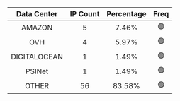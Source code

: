 | Data Center | IP Count | Percentage | Freq |
|:------------:|:--------:|:-----------:|:-----:|
| AMAZON | 5 | 7.46% | 🟢 |
| OVH | 4 | 5.97% | 🟢 |
| DIGITALOCEAN | 1 | 1.49% | 🟢 |
| PSINet | 1 | 1.49% | 🟢 |
| OTHER | 56 | 83.58% | 🟢 |